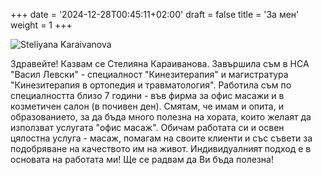 +++
date = '2024-12-28T00:45:11+02:00'
draft = false
title = 'За мен'
weight = 1
+++

![Steliyana Karaivanova](/images/about-me.png)

Здравейте!
Казвам се Стелияна Караиванова. Завършила съм в НСА "Васил Левски" -
специалност "Кинезитерапия" и магистратура "Кинезитерапия в ортопедия и
травматология". Работила съм по специалността близо 7 години - във фирма за
офис масажи и в козметичен салон (в почивен ден). Смятам, че имам и опита, и
образованието, за да бъда много полезна на хората, които желаят да използват
услугата "офис масаж". Обичам работата си и освен цялостна услуга - масаж,
помагам на своите клиенти и със съвети за подобряване на качеството им на
живот. Индивидуалният подход е в основата на работата ми! Ще се радвам да Ви
бъда полезна!
